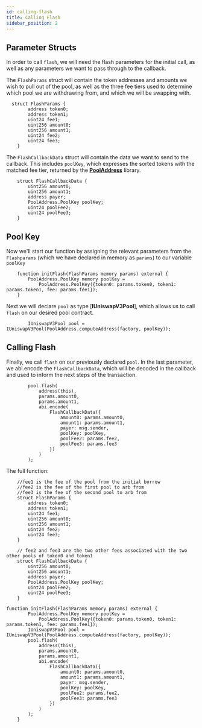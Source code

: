 ```yaml
---
id: calling-flash
title: Calling Flash
sidebar_position: 2
---
```


## Parameter Structs

In order to call `flash`, we will need the flash parameters for the initial call, as well as any parameters we want to pass through to the callback.

The `FlashParams` struct will contain the token addresses and amounts we wish to pull out of the pool, as well as the three fee tiers used to determine which pool we are withdrawing from, and which we will be swapping with.

```solidity
  struct FlashParams {
        address token0;
        address token1;
        uint24 fee1;
        uint256 amount0;
        uint256 amount1;
        uint24 fee2;
        uint24 fee3;
    }
```

The `FlashCallbackData` struct will contain the data we want to send to the callback. This includes `poolKey`, which expresses the sorted tokens with the matched fee tier, returned by the [**PoolAddress**](https://github.com/Uniswap/uniswap-v3-periphery/blob/main/contracts/libraries/PoolAddress.sol) library.

```solidity
    struct FlashCallbackData {
        uint256 amount0;
        uint256 amount1;
        address payer;
        PoolAddress.PoolKey poolKey;
        uint24 poolFee2;
        uint24 poolFee3;
    }
```

## Pool Key

Now we'll start our function by assigning the relevant parameters from the `Flashparams` (which we have declared in memory as `params`) to our variable `poolKey`

```solidity
    function initFlash(FlashParams memory params) external {
        PoolAddress.PoolKey memory poolKey =
            PoolAddress.PoolKey({token0: params.token0, token1: params.token1, fee: params.fee1});
    }
```

Next we will declare `pool` as type [**IUniswapV3Pool**], which allows us to call `flash` on our desired pool contract.

```solidity
        IUniswapV3Pool pool = IUniswapV3Pool(PoolAddress.computeAddress(factory, poolKey));
```

## Calling Flash

Finally, we call `flash` on our previously declared `pool`. In the last parameter, we abi.encode the `FlashCallbackData`, which will be decoded in the callback and used to inform the next steps of the transaction.

```solidity
        pool.flash(
            address(this),
            params.amount0,
            params.amount1,
            abi.encode(
                FlashCallbackData({
                    amount0: params.amount0,
                    amount1: params.amount1,
                    payer: msg.sender,
                    poolKey: poolKey,
                    poolFee2: params.fee2,
                    poolFee3: params.fee3
                })
            )
        );
```

The full function:

```solidity
    //fee1 is the fee of the pool from the initial borrow
    //fee2 is the fee of the first pool to arb from
    //fee3 is the fee of the second pool to arb from
    struct FlashParams {
        address token0;
        address token1;
        uint24 fee1;
        uint256 amount0;
        uint256 amount1;
        uint24 fee2;
        uint24 fee3;
    }

    // fee2 and fee3 are the two other fees associated with the two other pools of token0 and token1
    struct FlashCallbackData {
        uint256 amount0;
        uint256 amount1;
        address payer;
        PoolAddress.PoolKey poolKey;
        uint24 poolFee2;
        uint24 poolFee3;
    }

function initFlash(FlashParams memory params) external {
        PoolAddress.PoolKey memory poolKey =
            PoolAddress.PoolKey({token0: params.token0, token1: params.token1, fee: params.fee1});
        IUniswapV3Pool pool = IUniswapV3Pool(PoolAddress.computeAddress(factory, poolKey));
        pool.flash(
            address(this),
            params.amount0,
            params.amount1,
            abi.encode(
                FlashCallbackData({
                    amount0: params.amount0,
                    amount1: params.amount1,
                    payer: msg.sender,
                    poolKey: poolKey,
                    poolFee2: params.fee2,
                    poolFee3: params.fee3
                })
            )
        );
    }
```
